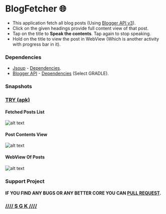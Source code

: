 # BlogFetcher :globe_with_meridians:

* This application fetch all blog posts (Using [Blogger API v3](https://developers.google.com/blogger/)).
* Click on the given headings provide full content view of that post.
* Tap on the title to **Speak the contents**. Tap again to stop speaking.
* Hold on the title to view the post in WebView (Which is another activity with progress bar in it).
### **Dependencies**
* [Jsoup](https://jsoup.org) - [Dependencies](https://jsoup.org/download).
* [Blogger API](https://developers.google.com/blogger/docs/3.0/using) - [Dependencies](https://developers.google.com/blogger/docs/3.0/api-lib/java) (Select GRADLE).

### Snapshots
### [TRY (apk)](https://github.com/0xpulsar/BlogFetcher/raw/master/BlogFetcher.apk)
#### Fetched Posts List
![alt text](https://github.com/0xpulsar/BlogFetcher/raw/master/SnapShots/FetchedPosted.png)
#### Post Contents View
![alt text](https://github.com/0xpulsar/BlogFetcher/raw/master/SnapShots/PostContents.png)
#### WebView Of Posts
![alt text](https://github.com/0xpulsar/BlogFetcher/raw/master/SnapShots/Webview.png)

### **Support Project**
#### IF YOU FIND ANY BUGS OR ANY BETTER CORE YOU CAN [PULL REQUEST](https://github.com/0xpulsar/BlogFetcher/pulls).
### [//// S G K ////](http://sgkcreations.blogspot.in)
